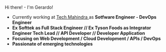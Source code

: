 Hi there! - I'm Gerardo!

* Currently working at <a href = "www.techmahindra.com"> Tech Mahindra </a> as <b> Sotfware Engineer - DevOps Engineer 
* Ex Softtek as Full Stack Engineer // Ex Tyson Foods as Integrator Engineer Tech Lead // API Developer // Developer Application
* Focusing on <b> Web Development / Cloud Development / APIs / DevOps </b>
* Passionate of emerging technologies

